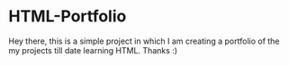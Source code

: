 # HTML-Portfolio
Hey there, this is a simple project in which I am creating a portfolio of the my projects till date learning HTML. Thanks :)
